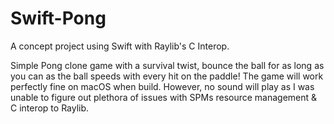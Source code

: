 # Swift-Pong
 A concept project using Swift with Raylib's C Interop.
 
 Simple Pong clone game with a survival twist, bounce the ball for as long as you can as the ball speeds with every hit on the paddle!
 The game will work perfectly fine on macOS when build. However, no sound will play as I was unable to figure out plethora of issues with SPMs resource management & C interop to Raylib.
